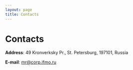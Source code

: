 ```yaml
---
layout: page
title: Contacts
---
```

# Contacts

**Address**: 49 Kronverksky Pr., St. Petersburg, 197101, Russia

**E-mail**: mr@corp.ifmo.ru 